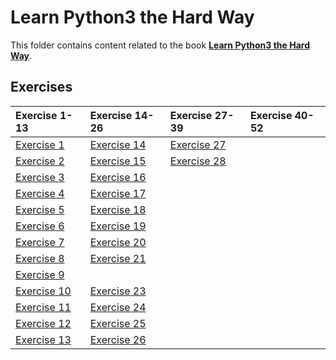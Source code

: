 # Learn Python3 the Hard Way

This folder contains content related to the book [**Learn Python3 the Hard Way**](https://learnpythonthehardway.org/).

## Exercises
|Exercise 1-13                |Exercise 14-26               |Exercise 27-39               |Exercise 40-52|
|:----------------------------|:----------------------------|:----------------------------|:-------------|
|[Exercise 1](part_1/ex01.md) |[Exercise 14](part_2/ex14.md)|[Exercise 27](part_2/ex27.md)||
|[Exercise 2](part_1/ex02.md) |[Exercise 15](part_2/ex15.md)|[Exercise 28](part_2/ex28.md)||
|[Exercise 3](part_1/ex03.md) |[Exercise 16](part_2/ex16.md)|||
|[Exercise 4](part_1/ex04.md) |[Exercise 17](part_2/ex17.md)|||
|[Exercise 5](part_1/ex05.md) |[Exercise 18](part_2/ex18.md)|||
|[Exercise 6](part_1/ex06.md) |[Exercise 19](part_2/ex19.md)|||
|[Exercise 7](part_1/ex07.md) |[Exercise 20](part_2/ex20.md)|||
|[Exercise 8](part_1/ex08.md) |[Exercise 21](part_2/ex21.md)|||
|[Exercise 9](part_1/ex09.md) ||||
|[Exercise 10](part_1/ex10.md)|[Exercise 23](part_2/ex23.md)|||
|[Exercise 11](part_1/ex11.md)|[Exercise 24](part_2/ex24.md)|||
|[Exercise 12](part_1/ex12.md)|[Exercise 25](part_2/ex25.md)|||
|[Exercise 13](part_1/ex13.md)|[Exercise 26](part_2/ex26.md)|||